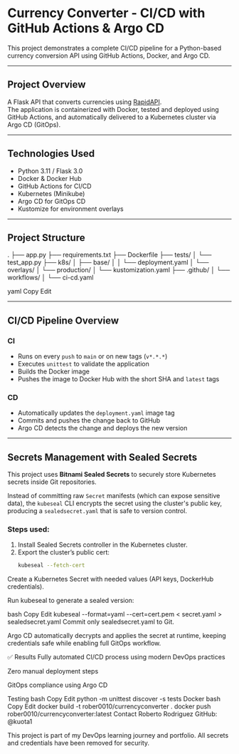 # Currency Converter - CI/CD with GitHub Actions & Argo CD

This project demonstrates a complete CI/CD pipeline for a Python-based currency conversion API using GitHub Actions, Docker, and Argo CD.

---

##  Project Overview

A Flask API that converts currencies using [RapidAPI](https://rapidapi.com).  
The application is containerized with Docker, tested and deployed using GitHub Actions, and automatically delivered to a Kubernetes cluster via Argo CD (GitOps).

---

##  Technologies Used

- Python 3.11 / Flask 3.0
- Docker & Docker Hub
- GitHub Actions for CI/CD
- Kubernetes (Minikube)
- Argo CD for GitOps CD
- Kustomize for environment overlays

---

##  Project Structure

.
├── app.py
├── requirements.txt
├── Dockerfile
├── tests/
│ └── test_app.py
├── k8s/
│ ├── base/
│ │ └── deployment.yaml
│ └── overlays/
│ └── production/
│ └── kustomization.yaml
├── .github/
│ └── workflows/
│ └── ci-cd.yaml

yaml
Copy
Edit

---

##  CI/CD Pipeline Overview

###  CI
- Runs on every `push` to `main` or on new tags (`v*.*.*`)
- Executes `unittest` to validate the application
- Builds the Docker image
- Pushes the image to Docker Hub with the short SHA and `latest` tags

###  CD
- Automatically updates the `deployment.yaml` image tag
- Commits and pushes the change back to GitHub
- Argo CD detects the change and deploys the new version

---

##  Secrets Management with Sealed Secrets

This project uses **Bitnami Sealed Secrets** to securely store Kubernetes secrets inside Git repositories.

Instead of committing raw `Secret` manifests (which can expose sensitive data), the `kubeseal` CLI encrypts the secret using the cluster's public key, producing a `sealedsecret.yaml` that is safe to version control.

### Steps used:

1. Install Sealed Secrets controller in the Kubernetes cluster.
2. Export the cluster’s public cert:
   ```bash
   kubeseal --fetch-cert
Create a Kubernetes Secret with needed values (API keys, DockerHub credentials).

Run kubeseal to generate a sealed version:

bash
Copy
Edit
kubeseal --format=yaml --cert=cert.pem < secret.yaml > sealedsecret.yaml
Commit only sealedsecret.yaml to Git.

Argo CD automatically decrypts and applies the secret at runtime, keeping credentials safe while enabling full GitOps workflow.

✅ Results
Fully automated CI/CD process using modern DevOps practices

Zero manual deployment steps

GitOps compliance using Argo CD

 Testing
bash
Copy
Edit
python -m unittest discover -s tests
 Docker
bash
Copy
Edit
docker build -t rober0010/currencyconverter .
docker push rober0010/currencyconverter:latest
 Contact
Roberto Rodriguez
GitHub: @kuota1

This project is part of my DevOps learning journey and portfolio. All secrets and credentials have been removed for security.